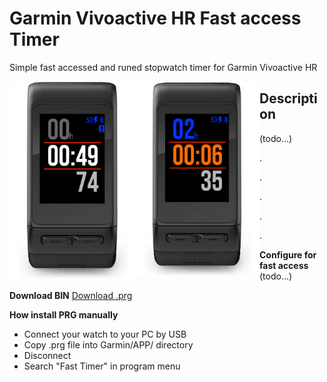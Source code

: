 # Garmin Vivoactive HR Fast access Timer
Simple fast accessed and runed stopwatch timer for Garmin Vivoactive HR

<img src="https://raw.githubusercontent.com/frontdevops/garmin-app-timer/master/store/screen1.png" width="200" align="left">
<img src="https://raw.githubusercontent.com/frontdevops/garmin-app-timer/master/store/screen2.png" width="200" align="left">

## Description
(todo...)

.

.

.

.

.


**Configure for fast access**
(todo...)

**Download BIN**
[Download .prg](https://github.com/frontdevops/garmin-app-timer/raw/master/TIMER007.prg)

**How install PRG manually**
- Connect your watch to your PC by USB
- Copy .prg file into Garmin/APP/ directory
- Disconnect
- Search "Fast Timer" in program menu
